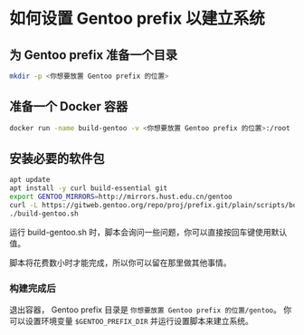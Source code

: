 # 如何设置 Gentoo prefix 以建立系统

## 为 Gentoo prefix 准备一个目录

```bash
mkdir -p <你想要放置 Gentoo prefix 的位置>
```

## 准备一个 Docker 容器

```bash
docker run -name build-gentoo -v <你想要放置 Gentoo prefix 的位置>:/root -it ubuntu:latest
```

## 安装必要的软件包

```bash
apt update
apt install -y curl build-essential git
export GENTOO_MIRRORS=http://mirrors.hust.edu.cn/gentoo
curl -L https://gitweb.gentoo.org/repo/proj/prefix.git/plain/scripts/bootstrap-prefix.sh | sed '2690,+10d' > build-gentoo.sh
./build-gentoo.sh
```

运行 build-gentoo.sh 时，脚本会询问一些问题，你可以直接按回车键使用默认值。

脚本将花费数小时才能完成，所以你可以留在那里做其他事情。

### 构建完成后

退出容器， Gentoo prefix 目录是 `你想要放置 Gentoo prefix 的位置/gentoo`。
你可以设置环境变量 `$GENTOO_PREFIX_DIR` 并运行设置脚本来建立系统。